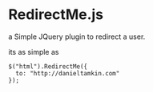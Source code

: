 # RedirectMe.js
a Simple JQuery plugin to redirect a user.

its as simple as
```
$("html").RedirectMe({
  to: "http://danieltamkin.com"
});
```
